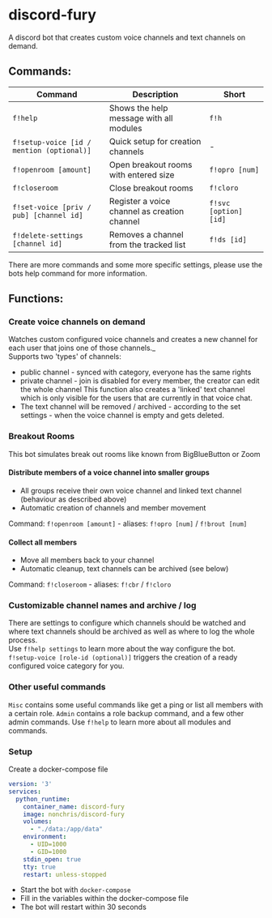 # discord-fury
A discord bot that creates custom voice channels and text channels on demand.

## Commands:
| Command | Description | Short |  
| ------ |   ------ | ------- | 
| `f!help` | Shows the help message with all modules | `f!h` |
|`f!setup-voice [id / mention (optional)]` | Quick setup for creation channels | - |
| `f!openroom [amount]` | Open breakout rooms with entered size | `f!opro [num]` |
| `f!closeroom` | Close breakout rooms | `f!cloro` |
| `f!set-voice [priv / pub] [channel id]` | Register a voice channel as creation channel | `f!svc [option] [id]`|
| `f!delete-settings [channel id]` | Removes a channel from the tracked list | `f!ds [id]` |

There are more commands and some more specific settings, please use the bots help command for more information.

## Functions:
### Create voice channels on demand
Watches custom configured voice channels and creates a new channel for each user that joins one of those channels._  
Supports two 'types' of channels:
* public channel - synced with category, everyone has the same rights  
* private channel - join is disabled for every member, the creator can edit the whole channel
This function also creates a 'linked' text channel which is only visible for the users that are currently in that voice chat.
* The text channel will be removed / archived - according to the set settings - when the voice channel is empty and gets deleted.

### Breakout Rooms
This bot simulates break out rooms like known from BigBlueButton or Zoom
#### Distribute members of a voice channel into smaller groups 
* All groups receive their own voice channel and linked text channel (behaviour as described above)
* Automatic creation of channels and member movement

Command: `f!openroom [amount]` - aliases: `f!opro [num]` / `f!brout [num]`

#### Collect all members
* Move all members back to your channel
* Automatic cleanup, text channels can be archived (see below)

Command: `f!closeroom` - aliases: `f!cbr` / `f!cloro`

### Customizable channel names and archive / log
There are settings to configure which channels should be watched and where text channels should be archived as well as where to log the whole process.  
Use `f!help settings` to learn more about the way configure the bot.  
`f!setup-voice [role-id (optional)]` triggers the creation of a ready configured voice category for you.

### Other useful commands
`Misc` contains some useful commands like get a ping or list all members with a certain role.
`Admin` contains a role backup command, and a few other admin commands.
Use `f!help` to learn more about all modules and commands.

### Setup
Create a docker-compose file
```yaml
version: '3'
services:
  python_runtime:
    container_name: discord-fury
    image: nonchris/discord-fury
    volumes:
      - "./data:/app/data"
    environment:
      - UID=1000 
      - GID=1000
    stdin_open: true
    tty: true
    restart: unless-stopped
```
* Start the bot with `docker-compose`
* Fill in the variables within the docker-compose file 
* The bot will restart within 30 seconds
